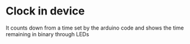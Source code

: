 # Clock in device
It counts down from a time set by the arduino code and shows the time remaining in binary through LEDs
